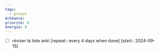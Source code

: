 ```yaml
---
tags:
  - projet
échéance: 
priorité: 0
énergie: 0
---
```

- [ ] réviser la liste anki  [repeat:: every 4 days when done]  [start:: 2024-09-15]